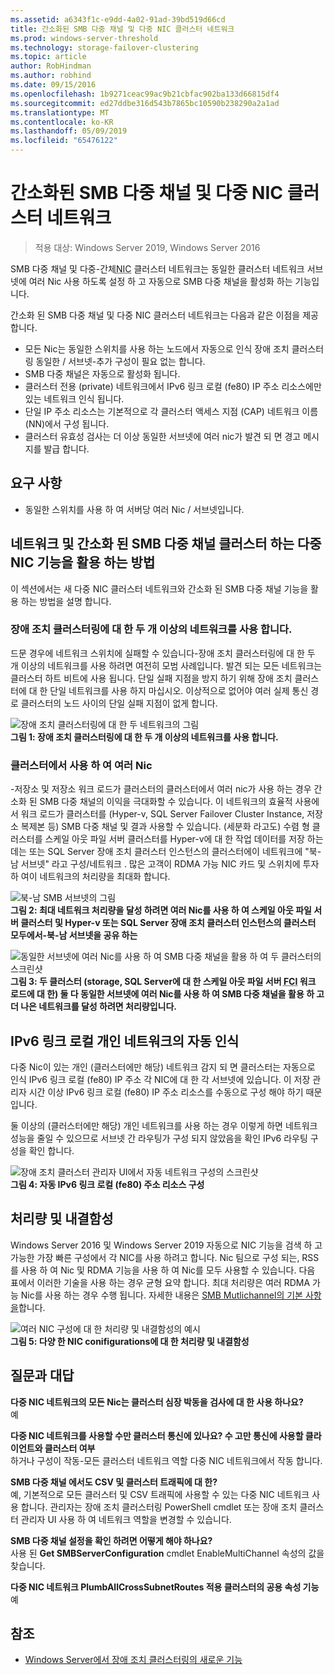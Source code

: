 ```yaml
---
ms.assetid: a6343f1c-e9dd-4a02-91ad-39bd519d66cd
title: 간소화된 SMB 다중 채널 및 다중 NIC 클러스터 네트워크
ms.prod: windows-server-threshold
ms.technology: storage-failover-clustering
ms.topic: article
author: RobHindman
ms.author: robhind
ms.date: 09/15/2016
ms.openlocfilehash: 1b9271ceac99ac9b21cbfac902ba133d66815df4
ms.sourcegitcommit: ed27ddbe316d543b7865bc10590b238290a2a1ad
ms.translationtype: MT
ms.contentlocale: ko-KR
ms.lasthandoff: 05/09/2019
ms.locfileid: "65476122"
---
```

# <a name="simplified-smb-multichannel-and-multi-nic-cluster-networks"></a>간소화된 SMB 다중 채널 및 다중 NIC 클러스터 네트워크

> 적용 대상: Windows Server 2019, Windows Server 2016

SMB 다중 채널 및 다중-간체<abbr title="네트워크 인터페이스 카드">NIC</abbr> 클러스터 네트워크는 동일한 클러스터 네트워크 서브넷에 여러 Nic 사용 하도록 설정 하 고 자동으로 SMB 다중 채널을 활성화 하는 기능입니다.

간소화 된 SMB 다중 채널 및 다중 NIC 클러스터 네트워크는 다음과 같은 이점을 제공 합니다.  
- 모든 Nic는 동일한 스위치를 사용 하는 노드에서 자동으로 인식 장애 조치 클러스터링 동일한 / 서브넷-추가 구성이 필요 없는 합니다.  
- SMB 다중 채널은 자동으로 활성화 됩니다.  
- 클러스터 전용 (private) 네트워크에서 IPv6 링크 로컬 (fe80) IP 주소 리소스에만 있는 네트워크 인식 됩니다.  
- 단일 IP 주소 리소스는 기본적으로 각 클러스터 액세스 지점 (CAP) 네트워크 이름 (NN)에서 구성 됩니다.  
- 클러스터 유효성 검사는 더 이상 동일한 서브넷에 여러 nic가 발견 되 면 경고 메시지를 발급 합니다.  

## <a name="requirements"></a>요구 사항  
-   동일한 스위치를 사용 하 여 서버당 여러 Nic / 서브넷입니다.  

## <a name="how-to-take-advantage-of-multi-nic-clusters-networks-and-simplified-smb-multichannel"></a>네트워크 및 간소화 된 SMB 다중 채널 클러스터 하는 다중 NIC 기능을 활용 하는 방법  
이 섹션에서는 새 다중 NIC 클러스터 네트워크와 간소화 된 SMB 다중 채널 기능을 활용 하는 방법을 설명 합니다.  

### <a name="use-at-least-two-networks-for-failover-clustering"></a>장애 조치 클러스터링에 대 한 두 개 이상의 네트워크를 사용 합니다.   
드문 경우에 네트워크 스위치에 실패할 수 있습니다-장애 조치 클러스터링에 대 한 두 개 이상의 네트워크를 사용 하려면 여전히 모범 사례입니다. 발견 되는 모든 네트워크는 클러스터 하트 비트에 사용 됩니다. 단일 실패 지점을 방지 하기 위해 장애 조치 클러스터에 대 한 단일 네트워크를 사용 하지 마십시오. 이상적으로 없어야 여러 실제 통신 경로 클러스터의 노드 사이의 단일 실패 지점이 없게 합니다.  

![장애 조치 클러스터링에 대 한 두 네트워크의 그림](media/Simplified-SMB-Multichannel-and-Multi-NIC-Cluster-Networks/Clustering_MulitNIC_Fig1.png)  
**그림 1: 장애 조치 클러스터링에 대 한 두 개 이상의 네트워크를 사용 합니다.**  

### <a name="use-multiple-nics-across-clusters"></a>클러스터에서 사용 하 여 여러 Nic  

-저장소 및 저장소 워크 로드가 클러스터의 클러스터에서 여러 nic가 사용 하는 경우 간소화 된 SMB 다중 채널의 이익을 극대화할 수 있습니다. 이 네트워크의 효율적 사용에서 워크 로드가 클러스터를 (Hyper-v, SQL Server Failover Cluster Instance, 저장소 복제본 등) SMB 다중 채널 및 결과 사용할 수 있습니다. (세분화 라고도) 수렴 형 클러스터를 스케일 아웃 파일 서버 클러스터를 Hyper-v에 대 한 작업 데이터를 저장 하는 데는 또는 SQL Server 장애 조치 클러스터 인스턴스의 클러스터에이 네트워크에 "북-남 서브넷" 라고 구성/네트워크 . 많은 고객이 RDMA 가능 NIC 카드 및 스위치에 투자 하 여이 네트워크의 처리량을 최대화 합니다.  

![북-남 SMB 서브넷의 그림](media/Simplified-SMB-Multichannel-and-Multi-NIC-Cluster-Networks/Clustering_MulitNIC_Fig2.png)  
**그림 2: 최대 네트워크 처리량을 달성 하려면 여러 Nic를 사용 하 여 스케일 아웃 파일 서버 클러스터 및 Hyper-v 또는 SQL Server 장애 조치 클러스터 인스턴스의 클러스터 모두에서-북-남 서브넷을 공유 하는**  

![동일한 서브넷에 여러 Nic를 사용 하 여 SMB 다중 채널을 활용 하 여 두 클러스터의 스크린샷](media/Simplified-SMB-Multichannel-and-Multi-NIC-Cluster-Networks/Clustering_MulitNIC_Fig3.png)  
**그림 3: 두 클러스터 (storage, SQL Server에 대 한 스케일 아웃 파일 서버 <abbr title="인스턴스를 클러스터링 하는 장애 조치">FCI</abbr> 워크 로드에 대 한) 둘 다 동일한 서브넷에 여러 Nic를 사용 하 여 SMB 다중 채널을 활용 하 고 더 나은 네트워크를 달성 하려면 처리량입니다.** 

## <a name="automatic-recognition-of-ipv6-link-local-private-networks"></a>IPv6 링크 로컬 개인 네트워크의 자동 인식  
다중 Nic이 있는 개인 (클러스터에만 해당) 네트워크 감지 되 면 클러스터는 자동으로 인식 IPv6 링크 로컬 (fe80) IP 주소 각 NIC에 대 한 각 서브넷에 있습니다. 이 저장 관리자 시간 이상 IPv6 링크 로컬 (fe80) IP 주소 리소스를 수동으로 구성 해야 하기 때문입니다.  

둘 이상의 (클러스터에만 해당) 개인 네트워크를 사용 하는 경우 이렇게 하면 네트워크 성능을 줄일 수 있으므로 서브넷 간 라우팅가 구성 되지 않았음을 확인 IPv6 라우팅 구성을 확인 합니다.  

![장애 조치 클러스터 관리자 UI에서 자동 네트워크 구성의 스크린샷](media/Simplified-SMB-Multichannel-and-Multi-NIC-Cluster-Networks/Clustering_MulitNIC_Fig4.png)  
**그림 4: 자동 IPv6 링크 로컬 (fe80) 주소 리소스 구성**  

## <a name="throughput-and-fault-tolerance"></a>처리량 및 내결함성  
Windows Server 2016 및 Windows Server 2019 자동으로 NIC 기능을 검색 하 고 가능한 가장 빠른 구성에서 각 NIC를 사용 하려고 합니다. Nic 팀으로 구성 되는, RSS를 사용 하 여 Nic 및 RDMA 기능을 사용 하 여 Nic를 모두 사용할 수 있습니다. 다음 표에서 이러한 기술을 사용 하는 경우 균형 요약 합니다. 최대 처리량은 여러 RDMA 가능 Nic를 사용 하는 경우 수행 됩니다. 자세한 내용은 [SMB Mutlichannel의 기본 사항을](https://blogs.technet.microsoft.com/josebda/2012/06/28/the-basics-of-smb-multichannel-a-feature-of-windows-server-2012-and-smb-3-0/)합니다.

![여러 NIC 구성에 대 한 처리량 및 내결함성의 예시](media/Simplified-SMB-Multichannel-and-Multi-NIC-Cluster-Networks/Clustering_MulitNIC_Fig5.png)  
**그림 5: 다양 한 NIC conifigurations에 대 한 처리량 및 내결함성**   

## <a name="frequently-asked-questions"></a>질문과 대답  
**다중 NIC 네트워크의 모든 Nic는 클러스터 심장 박동을 검사에 대 한 사용 하나요?**  
    예  

**다중 NIC 네트워크를 사용할 수만 클러스터 통신에 있나요? 수 고만 통신에 사용할 클라이언트와 클러스터 여부**  
    하거나 구성이 작동-모든 클러스터 네트워크 역할 다중 NIC 네트워크에서 작동 합니다.  

**SMB 다중 채널 에서도 CSV 및 클러스터 트래픽에 대 한?**  
    예, 기본적으로 모든 클러스터 및 CSV 트래픽에 사용할 수 있는 다중 NIC 네트워크 사용 합니다. 관리자는 장애 조치 클러스터링 PowerShell cmdlet 또는 장애 조치 클러스터 관리자 UI 사용 하 여 네트워크 역할을 변경할 수 있습니다.  

**SMB 다중 채널 설정을 확인 하려면 어떻게 해야 하나요?**  
    사용 된 **Get SMBServerConfiguration** cmdlet EnableMultiChannel 속성의 값을 찾습니다.  

**다중 NIC 네트워크 PlumbAllCrossSubnetRoutes 적용 클러스터의 공용 속성 기능**  
     예  

## <a name="see-also"></a>참조  
- [Windows Server에서 장애 조치 클러스터링의 새로운 기능](whats-new-in-failover-clustering.md)  

